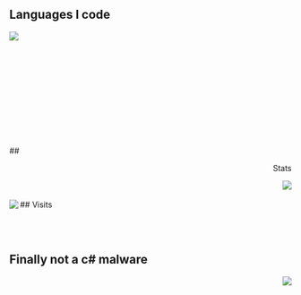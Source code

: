 ## Languages I code
<a href="https://github.com/TheDebianGuy">
  <img align="left" src="https://github-readme-stats.vercel.app/api/top-langs/?username=anuraghazra&layout=compact" />
</a>
<!---new lines go <br></br><br></br><br></br><br></br> hehe
:::::::-.  .,::::::  :::::::.  :::  :::.   :::.    :::.
 ;;,   `';,;;;;''''   ;;;'';;' ;;;  ;;`;;  `;;;;,  `;;;
 `[[     [[ [[cccc    [[[__[[\.[[[ ,[[ '[[,  [[[[[. '[[
  $$,    $$ $$""""    $$""""Y$$$$$c$$$cc$$$c $$$ "Y$c$$
  888_,o8P' 888oo,__ _88o,,od8P888 888   888,888    Y88
  MMMMP"`   """"YUMMM""YUMMMP" MMM YMM   ""` MMM     YM--->
<br></br>
<br></br>
<br></br>
<br></br>
<br></br>
<br></br>
## <p align="right">Stats</p>
<a href="https://github.com/TheDebianGuy">
  <img align="right" src="https://github-readme-stats.vercel.app/api?username=TheDebianGuy&show_icons=true&theme=cobalt"/>
</a>
<br></br>
## Visits
<a href="https://github.com/TheDebianGuy">
  <img align="left" src="https://profile-counter.glitch.me/TheDebianGuy/count.svg" />
</a>

<br></br>
## Finally not a c# malware
<a href="https://github.com/TheDebianGuy">
  <img align="right" src="https://github-readme-stats.vercel.app/api/pin/?username=TheDebianGuy&repo=DivineProtector"/>
</a>
